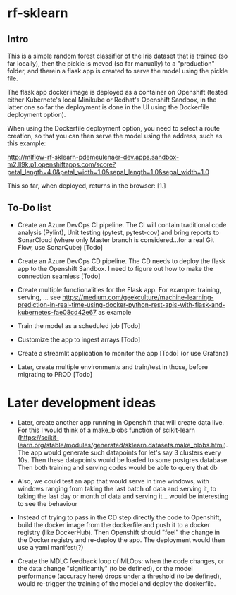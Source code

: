 # rf-sklearn

## Intro

This is a simple random forest classifier of the Iris dataset that is trained (so far locally), then the pickle is moved (so far manually) to a "production" folder, and therein a flask app is created to serve the model using the pickle file.

The flask app docker image is deployed as a container on Openshift (tested either Kubernete's local Minikube or Redhat's Openshift Sandbox, in the latter one so far the deployment is done in the UI using the Dockerfile deployment option).

When using the Dockerfile deployment option, you need to select a route creation, so that you can then serve the model using the address, such as this example:

http://mlflow-rf-sklearn-pdemeulenaer-dev.apps.sandbox-m2.ll9k.p1.openshiftapps.com/score?petal_length=4.0&petal_width=1.0&sepal_length=1.0&sepal_width=1.0

This so far, when deployed, returns in the browser: [1.]

## To-Do list

* Create an Azure DevOps CI pipeline. The CI will contain traditional code analysis (Pylint), Unit testing (pytest, pytest-cov) and bring reports to SonarCloud (where only Master branch is considered...for a real Git Flow, use SonarQube) [Todo] 

* Create an Azure DevOps CD pipeline. The CD needs to deploy the flask app to the Openshift Sandbox. I need to figure out how to make the connection seamless [Todo]

* Create multiple functionalities for the Flask app. For example: training, serving, ... see https://medium.com/geekculture/machine-learning-prediction-in-real-time-using-docker-python-rest-apis-with-flask-and-kubernetes-fae08cd42e67 as example

* Train the model as a scheduled job [Todo]

* Customize the app to ingest arrays [Todo]

* Create a streamlit application to monitor the app [Todo] (or use Grafana)

* Later, create multiple environments and train/test in those, before migrating to PROD [Todo]

# Later development ideas

* Later, create another app running in Openshift that will create data live. For this I would think of a make_blobs function of scikit-learn (https://scikit-learn.org/stable/modules/generated/sklearn.datasets.make_blobs.html). The app would generate such datapoints for let's say 3 clusters every 10s. Then these datapoints would be loaded to some postgres database. Then both training and serving codes would be able to query that db

* Also, we could test an app that would serve in time windows, with windows ranging from taking the last batch of data and serving it, to taking the last day or month of data and serving it... would be interesting to see the behaviour

* Instead of trying to pass in the CD step directly the code to Openshift, build the docker image from the dockerfile and push it to a docker registry (like DockerHub). Then Openshift should "feel" the change in the Docker registry and re-deploy the app. The deployment would then use a yaml manifest(?)

* Create the MDLC feedback loop of MLOps: when the code changes, or the data change "significantly" (to be defined), or the model performance (accuracy here) drops under a threshold (to be defined), would re-trigger the training of the model and deploy the dockerfile.


